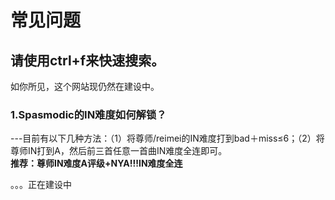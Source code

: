 # 常见问题
## **请使用ctrl+f来快速搜索。** 
  如你所见，这个网站现仍然在建设中。  
  ### 1.Spasmodic的IN难度如何解锁？  
  ---目前有以下几种方法：（1）将尊师/reimei的IN难度打到bad＋miss≤6；（2）将尊师IN打到A，然后前三首任意一首曲IN难度全连即可。  
  **推荐：尊师IN难度A评级+NYA!!!IN难度全连**  
  
  。。。正在建设中
  

